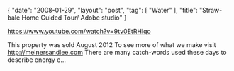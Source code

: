 {
   "date": "2008-01-29",
   "layout": "post",
   "tag": [
      "Water"
   ],
   "title": "Straw-bale Home Guided Tour/ Adobe studio"
}

https://www.youtube.com/watch?v=9tv0EtRHlqo  

This property was sold August 2012 To see more of what we make visit http://meinersandlee.com There are many catch-words used these days to describe energy e...